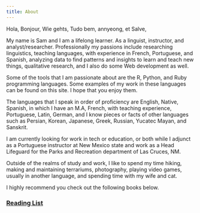 ```yaml
---
title: About
---
```


Hola, Bonjour, Wie gehts, Tudo bem, annyeong, et Salve, 

My name is Sam and I am a lifelong learner. As a linguist, instructor, and analyst/researcher. Professionally my passions include researching linguistics, teaching languages, with experience in French, Portuguese, and Spanish, analyzing data to find patterns and insights to learn and teach new things, qualitative research, and I also do some Web development as well. 

Some of the tools that I am passionate about are the R, Python, and Ruby programming languages. Some examples of my work in these languages can be found on this site. I hope that you enjoy them. 

The languages that I speak in order of proficiency are English, Native, Spanish, in which I have an M.A, French, with teaching experience, Portuguese, Latin, German, and I know pieces or facts of other languages such as Persian, Korean, Japanese, Greek, Russian, Yucatec Mayan, and Sanskrit. 

I am currently looking for work in tech or education, or both while I adjunct as a Portuguese instructor at New Mexico state and work as a Head Lifeguard for the Parks and Recreation department of Las Cruces, NM. 

Outside of the realms of study and work, I like to spend my time hiking, making and maintaining terrariums, photography, playing video games, usually in another language, and spending time with my wife and cat. 

I highly recommend you check out the following books below. 
### [Reading List](https://samlj.netlify.app/posts/readinglist/)